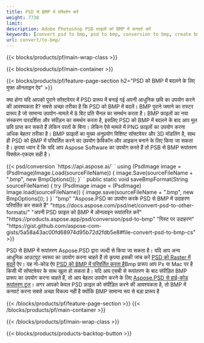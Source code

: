 ```yaml
---
title: PSD से BMP में परिवर्तन करें
weight: 7730
limit: 
description: Adobe Photoshop PSD फ़ाइलों को BMP में कनवर्ट करें
keywords: [convert psd to bmp, psd to bmp, conversion to bmp, create bmp from psd, print psd as bmp]
url: convert/to-bmp/
---
```


{{< blocks/products/pf/main-wrap-class >}}

{{< blocks/products/pf/main-container >}}

{{< blocks/products/pf/feature-page-section h2="PSD को BMP में बदलने के लिए मुफ्त ऑनलाइन ऐप" >}}
<p>क्या होगा यदि आपको पुराने सॉफ़्टवेयर में PSD प्रारूप में बनाई गई अपनी आधुनिक छवि का उपयोग करने की आवश्यकता है? सबसे अच्छा तरीका है कि PSD को BMP में बदलें। BMP पुराने जमाने का रास्टर प्रारूप है जो सामान्य उपयोग-मामले में 8 बिट प्रति चैनल का समर्थन करता है। BMP फ़ाइलों का नया संस्करण पारदर्शिता और संपीड़न का समर्थन करता है, इसलिए PSD को BMP में बदलने के बाद आप मूल छवि प्राप्त कर सकते हैं लेकिन परतों के बिना। लेकिन ऐसे मामले में PNG फ़ाइलों का उपयोग करना अधिक बेहतर तरीका है। BMP फ़ाइलों का मुख्य अनुप्रयोग विशिष्ट सॉफ़्टवेयर और 3D मॉडलिंग है, साथ ही PSD को BMP में परिवर्तित करने का उपयोग फ़ेविकॉन और आइकन बनाने के लिए किया जा सकता है। कृपया ध्यान दें कि यदि आप Aspose Software का उपयोग करते हैं तो PSB से BMP रूपांतरण पिक्सेल-एकदम सही है।</p>
{{< psd/conversion `https://api.aspose.ai/` 
`    using (PsdImage image = (PsdImage)Image.Load(sourceFileName))
    {
        image.Save(sourceFileName + ".bmp",  new BmpOptions());
    }` 
`    public static void saveBmpFormat(String sourceFileName) {
        try (PsdImage image = (PsdImage) Image.load(sourceFileName)) {
            image.save(sourceFileName + ".bmp", new BmpOptions());
        }
    }` 
	"bmp" 
"Aspose.PSD का उपयोग करके PSD से BMP में उदाहरण परिवर्तित कर सकते हैं"  "https://docs.aspose.com/psd/net/convert-psd-to-other-formats/" 
"अपनी PSD फ़ाइल को BMP में ऑनलाइन रूपांतरित करें" "https://products.aspose.app/psd/conversion/psd-to-bmp" 
"गिस्ट पर उदाहरण" "https://gist.github.com/aspose-com-gists/5a58a43ac00fd68974d95b72d2fdb5e8#file-convert-psd-to-bmp-cs" >}}
<p>PSD से BMP में रूपांतरण Aspose.PSD द्वारा जल्दी से किया जा सकता है। यदि आप अन्य आधुनिक आउटपुट स्वरूप का उपयोग करना चाहते हैं तो कृपया इसकी जांच करें <a href="/psd/convert">PSD को Raster में बदलें</a> ऐप। यह नो-कोड ऐप <a href="/psd/convert/to-bmp">PSD को BMP में परिवर्तित करता है</a>Bmp प्रारूप आप Px या Mac पर है किसी भी सॉफ्टवेयर के साथ खुला हो सकता है। यदि आप एसबी से रूपांतरण के बाद संपीड़ित BMP प्रारूप का उपयोग करना चाहते हैं, तो आप बेहतर उपयोग करने के लिए <a href="/psd">Aspose.PSD से हाई-कोड रूपांतरण टूल</a>। अगर आपको केवल PSD फ़ाइल को संपीड़ित करने की आवश्यकता है, तो BMP में कनवर्ट करना सबसे अच्छा विकल्प नहीं है क्योंकि BMP सामान्य रूप से बड़ा प्रारूप है</p>
{{< /blocks/products/pf/feature-page-section >}}
{{< /blocks/products/pf/main-container >}}


{{< /blocks/products/pf/main-wrap-class >}}

{{< blocks/products/products-backtop-button >}}

